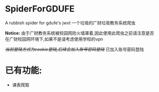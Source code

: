 # SpiderForGDUFE
A rubbish spider for gdufe's jwxt
一个垃圾的广财垃圾教务系统爬虫

**Notice:** 由于广财教务系统被校园网防火墙罩着,因此使用此爬虫之前请注意是否在广财校园网环境下,如果不是请考虑使用学校的vpn

~~*当前登陆方式为cookie登陆,后续会加入账号密码登陆*~~
已加入账号密码登陆

# 已有功能:
- 课表爬取